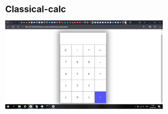 # Classical-calc
![Image alt](https://github.com/Aleksey-Hugo/Classical-calc/blob/main/Снимок%20экрана%20(242).png)
